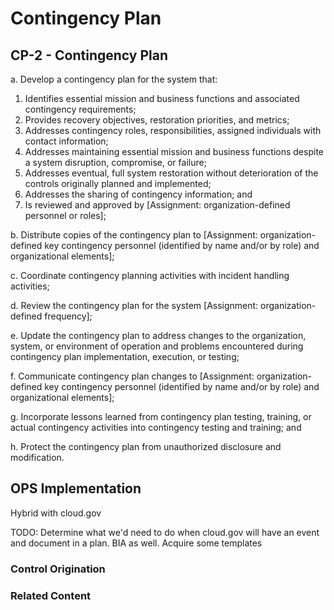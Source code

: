 # Contingency Plan
## CP-2 - Contingency Plan

a. Develop a contingency plan for the system that:<br />
1. Identifies essential mission and business functions and associated contingency requirements;<br />
2. Provides recovery objectives, restoration priorities, and metrics;<br />
3. Addresses contingency roles, responsibilities, assigned individuals with contact information;<br />
4. Addresses maintaining essential mission and business functions despite a system disruption, compromise, or failure; <br />
5. Addresses eventual, full system restoration without deterioration of the controls originally planned and implemented;<br />
6. Addresses the sharing of contingency information; and<br />
7. Is reviewed and approved by [Assignment: organization-defined personnel or roles];

b. Distribute copies of the contingency plan to [Assignment: organization-defined key contingency personnel (identified by name and/or by role) and organizational elements];

c. Coordinate contingency planning activities with incident handling activities;

d. Review the contingency plan for the system [Assignment: organization-defined frequency];

e. Update the contingency plan to address changes to the organization, system, or environment of operation and problems encountered during contingency plan implementation, execution, or testing;

f. Communicate contingency plan changes to [Assignment: organization-defined key contingency personnel (identified by name and/or by role) and organizational elements];

g. Incorporate lessons learned from contingency plan testing, training, or actual contingency activities into contingency testing and training; and

h. Protect the contingency plan from unauthorized disclosure and modification.

## OPS Implementation

Hybrid with cloud.gov

TODO: Determine what we'd need to do when cloud.gov will have an event and document in a plan.  BIA as well. Acquire some templates

### Control Origination



### Related Content
